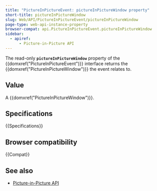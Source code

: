 ```yaml
---
title: "PictureInPictureEvent: pictureInPictureWindow property"
short-title: pictureInPictureWindow
slug: Web/API/PictureInPictureEvent/pictureInPictureWindow
page-type: web-api-instance-property
browser-compat: api.PictureInPictureEvent.pictureInPictureWindow
sidebar:
  - apiref:
      - Picture-in-Picture API
---
```


The read-only **`pictureInPictureWindow`** property of the {{domxref("PictureInPictureEvent")}} interface returns the {{domxref("PictureInPictureWindow")}} the event relates to.

## Value

A {{domxref("PictureInPictureWindow")}}.

## Specifications

{{Specifications}}

## Browser compatibility

{{Compat}}

## See also

- [Picture-in-Picture API](/en-US/docs/Web/API/Picture-in-Picture_API)
